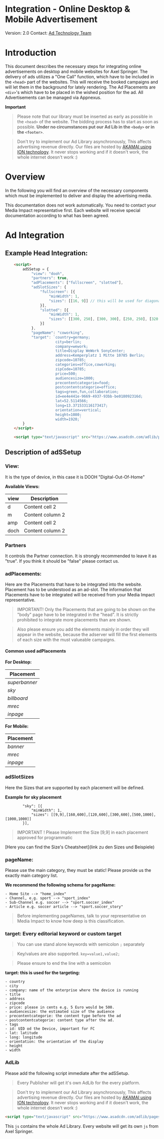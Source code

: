 # **Integration - Online Desktop & Mobile Advertisement**

Version: 2.0
Contact: [Ad Technology Team](mailto:adtechnology@axelspringer.de)

# Introduction


This document describes the necessary steps for integrating online advertisements on desktop and mobile websites for Axel Springer. 
The delivery of ads utilizes a "One Call" function, which have to be included in the `<head>` part of the websites. This will receive the booked campaigns and will let them in the background for lately rendering. The Ad Placements are `<div>`'s which have to be placed in the wished position for the ad. All Advertisements can be managed via Appnexus.

__Important__
> Please note that our library must be inserted as early as possible in the `<head>` of the website. The bidding process has to start as soon as possible. **Under no circumstances put our Ad Lib in the `<body>` or in the `<footer>`**. 

> Don't try to implement our Ad Library asynchronously, This affects advertising revenue directly. Our files are hosted by [AKAMAI using ION technology](https://www.akamai.com/us/en/products/performance/web-performance-optimization.jsp). It never stops working and if it doesn't work, the whole internet doesn't work :)

# Overview

In the following you will find an overview of the necessary components which must be implemented to deliver and display the advertising media.

This documentation does not work automatically. You need to contact your Media Impact representative first. Each website will receive special documentation according to what has been agreed.


# Ad Integration
## Example Head Integration:


```html
    <script>
        adSSetup = {
            "view": "dooh",
            "partners": true,
            "adPlacements": ["fullscreen", "slotted"],
            "adSlotSizes": {
                "fullscreen": [{
                    "minWidth": 1,
                    "sizes": [[16, 9]] // this will be used for diagonally screens, switch to [9, 16] for upright
                }],
                "slotted": [{
                    "minWidth": 1,
                    "sizes": [[300, 250], [300, 300], [250, 250], [320, 160], [300, 150], [320, 50], [320, 75], [320, 80], [320, 100], [300, 100], [300, 50], [300, 75]]
                }]
            },
            "pageName": "coworking",
            "target": `country=germany;
                       city=berlin;
                       company=wework;
                       title=Display WeWork SonyCenter;
                       address=Kemperplatz 1 Mitte 10785 Berlin;
                       zipcode=10785;
                       categories=office,coworking;
                       zipCode=10785;
                       price=500;
                       audiencesize=1000;
                       precontentcategorie=food;
                       postcontentcategorie=office;
                       tags=green,fun,collaboration;
                       id=ee4e441e-9669-4937-93bb-be018092316d;
                       lat=52.5114566;
                       long=13.371533116173417;
                       orientation=vertical;
                       height=1080;
                       width=1920;`
        }
    </script>

    <script type="text/javascript" src="https://www.asadcdn.com/adlib/pages/framen_dooh.js"></script>

```

## Description of adSSetup

### View: 
It is the type of device, in this case it is DOOH "Digital-Out-Of-Home"

__Available Views:__

view | Description
------------ | -------------
d | Content cell 2
m | Content column 2
amp | Content cell 2
doch | Content column 2

### Partners
It controls the Partner connection. It is strongly recommended to leave it as "true". If you think it should be "false" please contact us.

### adPlacements: 
Here are the Placements that have to be integrated into the website. Placement has to be understood as an ad-slot. The information that Placements have to be integrated will be received from your Media Impact representative.

>IMPORTANT! Only the Placements that are going to be shown on the "body" page have to be integrated in the "head". It is strictly prohibited to integrate more placements than are shown.

>Also please ensure you add the elements mainly in order they will appear in the website, 
 because the adserver will fill the first elements of each size with the must valueable campaigns.

#### Common used adPlacements
__For Desktop:__

Placement |
--- |
*superbanner* | 
*sky* | 
*billboard* | 
*mrec* |
*inpage* | 

__For Mobile:__

Placement |
--- | 
*banner* | 
*mrec* | 
*inpage* |

### adSlotSizes
Here the Sizes that are supported by each placement will be defined.

__Example for sky placement__

```
		"sky": [{
			"minWidth": 1,
			"sizes": [[9,9],[160,600],[120,600],[300,600],[500,1000],[1000,1000]]
		}],
```

> IMPORTANT ! Please Implement the Size [9,9] in each placement approved for programmatic

[Here you can find the Size's Cheatsheet](link zu den Sizes und Beispiele)

### pageName: 
Please use the main category, they must be static! Please provide us the exactly main category list.

__We recommend the following schema for pageName:__

    - Home Site --> "home_index"
    - Channel, e.g. sport --> "sport_index"
    - Sub-Channel e.g. soccer --> "sport.soccer_index"
    - Article e.g. soccer article --> "sport.soccer_story"

>Before implementing pageNames, talk to your representative on Media Impact to know how deep is this classification.

### target: Every editorial keyword or custom target
>You can use stand alone keywords with semicolon `;` separately

>Key/values are also supported. `key=value1,value2;`

>Please ensure to end the line with a semicolon

__target: this is used for the targeting:__

    - country
    - city
    - company: name of the enterprise where the device is running
    - title
    - address
    - zipcode
    - price: please in cents e.g. 5 Euro would be 500. 
    - audiencesize: the estimated size of the audience
    - precontentcategorie: the content type before the ad
    - postcontentcategorie: content type after the ad. 
    - tags
    - id: UID od the Device, important for FC
    - lat: latitude 
    - long: longitude
    - orientation: the orientation of the display
    - height
    - width 


### **AdLib**

Please add the following script immediate after the adSSetup.
>Every Publisher will get it's own AdLib for the every platform.

> Don't try to implement our Ad Library asynchronously, This affects advertising revenue directly. Our files are hosted by [AKAMAI using ION technology](https://www.akamai.com/us/en/products/performance/web-performance-optimization.jsp). It never stops working and if it doesn't work, the whole internet doesn't work :)


```html
<script type="text/javascript" src="https://www.asadcdn.com/adlib/pages/framen_dooh.js"></script>
```

This `js` contains the whole Ad Library. Every website will get its own `js` from Axel Springer.